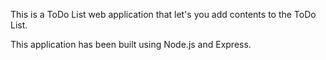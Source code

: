 This is a ToDo List web application that let's you add contents to the ToDo List.

This application has been built using Node.js and Express.

